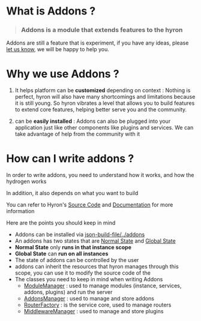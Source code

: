 # What is Addons ?

> ### Addons is a module that extends features to the hyron

Addons are still a feature that is experiment, if you have any ideas, please [let us know](../contribution.md), we will be happy to help you.

# Why we use Addons ?

1. It helps platform can be **customized** depending on context : Nothing is perfect, hyron will also have many shortcomings and limitations because it is still young. So hyron vibrates a level that allows you to build features to extend core features, helping better serve you and the community.

2. can be **easily installed** : Addons can also be plugged into your application just like other components like plugins and services. We can take advantage of help from the community with it

# How can I write addons ?

In order to write addons, you need to understand how it works, and how the hydrogen works

In addition, it also depends on what you want to build

You can refer to Hyron's [Source Code](https://github.com/hyron-group/hyron) and [Documentation](../api-reference/AddonsMeta.md) for more information

Here are the points you should keep in mind

- Addons can be installed via [json-build-file/../addons](../buildIn-features/appLoader.core.md#use-json-build-file)
- An addons has two states that are [Normal State](../buildIn-features/appLoader.core.md#use-json-build-file) and [Global State](../buildIn-features/appLoader.core.md#to-register-global-addons)
- **Normal State** only **runs in that instance scope**
- **Global State** can **run on all instances**
- The state of addons can be controlled by the user
- addons can inherit the resources that hyron manages through this scope, you can use it to modify the source code of the
- The classes you need to keep in mind when writing Addons
  - [ModuleManager](https://github.com/hyron-group/hyron/blob/master/core/ModulesManager.js) : used to manage modules (instance, services, addons, plugins) and run the server
  - [AddonsManager](https://github.com/hyron-group/hyron/blob/master/core/addonsManager.js) : used to manage and store addons
  - [RouterFactory](https://github.com/hyron-group/hyron/blob/master/core/ServicesManager/RouterFactory.js) : is the service core, used to manage routers
  - [MiddlewareManager](https://github.com/hyron-group/hyron/blob/master/core/pluginsManager/middlewareManager.js) : used to manage and store plugins
